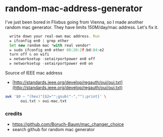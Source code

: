 # random-mac-address-generator

I've just been bored in Flixbus going from Vienna, so I made another random mac generator.
They have limits 150M/day/mac address. Let's fix it.

```js
  write down your real-own mac address. Run
  ⫸ ifconfig en0 | grep ether
  Set new random mac *with real vendor*
  ⫸ sudo ifconfig en0 ether 00:20:2f:bd:84:e2
  turn off & on wifi
  ⫸ networksetup -setairportpower en0 off
  ⫸ networksetup -setairportpower en0 on
```
Source of IEEE mac address
  * [http://standards.ieee.org/develop/regauth/oui/oui.txt](http://standards.ieee.org/develop/regauth/oui/oui.txt)

```sh
awk '$0 ~ "(hex)"{$2="";gsub("-","");print}' \
       oui.txt > oui-mac.txt
```

### credits

* https://github.com/Boruch-Baum/mac_changer_choice
* search github for random mac generator
